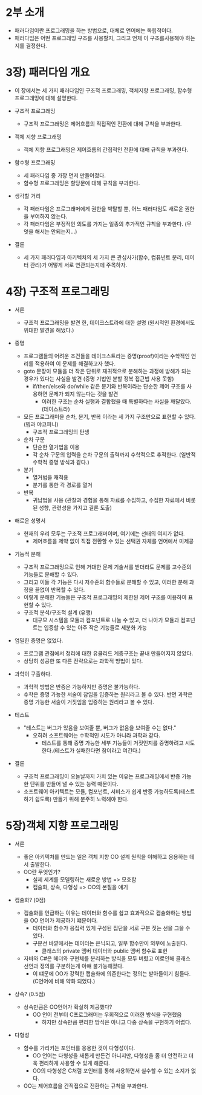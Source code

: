 # 2부 소개
- 패러다임이란 프로그래밍을 하는 방법으로, 대체로 언어에는 독립적이다.
- 패러다임은 어떤 프로그래밍 구조를 사용할지, 그리고 언제 이 구조를사용해야 하는지를 결정한다.

# 3장) 패러다임 개요
- 이 장에서는 세 가지 패러다임인 구조적 프로그래밍, 객체지향 프로그래밍, 함수형 프로그래밍에 대해 설명한다.

- 구조적 프로그래밍
  - 구조적 프로그래밍은 제어흐름의 직접적인 전환에 대해 규칙을 부과한다.

- 객체 지향 프로그래밍
  - 객체 지향 프로그래밍은 제어흐름의 간접적인 전환에 대해 규칙을 부과한다.


- 함수형 프로그래밍
  - 세 패러다임 중 가장 먼저 만들어졌다.
  - 함수형 프로그래밍은 할당문에 대해 규칙을 부과한다.

- 생각할 거리
  - 각 패러다임은 프로그래머에게 권한을 박탈할 뿐, 어느 패러다임도 새로운 권한을 부여하지 않는다.
  - 각 패러다임은 부정적인 의도를 가지는 일종의 추가적인 규칙을 부과한다. (무엇을 해서는 안되는지...)
  
- 결론
  - 세 가지 패러다임과 아키텍처의 세 가지 큰 관심사가(함수, 컴퓨넌트 분리, 데이터 관리)가 어떻게 서로 연관되는지에 주목하자.


# 4장) 구조적 프로그래밍
- 서론
  - 구조적 프로그래밍을 발견 한, 데이크스트라에 대한 설명 (원시적인 환경에서도 위대한 발견을 해냈다.)
  
- 증명
  - 프로그램들의 어려운 조건들을 데이크스트라는 증명(proof)이라는 수학적인 언리를 적용하여 이 문제를 해결하고자 했다.
  - goto 문장이 모듈을 더 작은 단위로 재귀적으로 분해하는 과정에 방해가 되는 경우가 있다는 사실을 발견 (증명 기법인 분할 정복 접근법 사용 못함)
    - if/then/else와 do/while 같은 분기와 반복이라는 단순한 제어 구조를 사용하면 문제가 되지 않는다는 것을 발견
      - 이러한 구조는 순차 실행과 결합했을 때 특별하다는 사실을 깨달았다. (데이스트라)
  - 모든 프로그래미을 순차, 분기, 반복 이라는 세 가지 구조만으로 표현할 수 있다. (뵘과 야코피니)
    - 구조적 프로그래밍의 탄생
  - 순차 구문
    - 단순한 열거법을 이용
    - 각 순차 구문의 입력을 순차 구문의 출력까지 수학적으로 추적한다. (일반적 수학적 증명 방식과 같다.)
  - 분기
    - 열거법을 재적용
    - 분기를 통한 각 경로를 열거
  - 반복
    - 귀납법을 사용 (관찰과 경험을 통해 자료를 수집하고, 수집한 자료에서 비롯된 성향, 관련성을 가지고 결론 도출)
    
- 해로운 성명서
  - 현재의 우리 모두는 구조적 프로그래머이며, 여기에는 선태의 여지가 없다.
    - 제어흐름을 제약 없이 직접 전환할 수 있는 선택권 자체를 언어에서 미제공
  
- 기능적 분해
  - 구조적 프로그래밍으로 인해 거대한 문제 기술서를 받더라도 문제를 고수준의 기능들로 분해할 수 있다. 
  - 그리고 이들 각 기능은 다시 저수준의 함수들로 분해할 수 있고, 이러한 분해 과정을 끝없이 반복할 수 있다.
  - 이렇게 분해한 기능들은 구조적 프로그래밍의 제한된 제어 구조를 이용하여 표현할 수 있다.
  - 구조적 분석/구조적 설계 (유행)
    - 대규모 시스템을 모듈과 컴포넌트로 나눌 수 있고, 더 나아가 모듈과 컴포넌트는 입증할 수 있는 아주 작은 기능들로 세분화 가능
    
- 엄밀한 증명은 없었다.
  - 프로그램 관점에서 정리에 대한 유클리드 계층구조는 끝내 만들어지지 않았다.
  - 상당히 성공한 또 다른 전략으로는 과학적 방법이 있다.
  
- 과학이 구출하다.
  - 과학적 방법은 반증은 가능하지만 증명은 불가능하다.
  - 수학은 증명 가능한 서술이 참임을 입증하는 원리라고 볼 수 있다. 반면 과학은 증명 가능한 서술이 거짓임을 입증하는 원리라고 볼 수 있다.
  
- 테스트
  - "테스트는 버그가 있음을 보여줄 뿐, 버그가 없음을 보여줄 수는 없다."
    - 오히려 소프트웨어는 수학적인 시도가 아니라 과학과 같다.
      - 테스트를 통해 증명 가능한 세부 기능들이 거짓인지를 증명하려고 시도한다.(테스트가 실패한다면 참이라고 여긴다.)
    
- 결론
  - 구조적 프로그래밍이 오늘날까지 가치 있는 이유는 프로그래밍에서 반증 가능한 단위를 만들어 낼 수 있는 능력 때문이다.
  - 소프트웨어 아키텍트는 모듈, 컴포넌트, 서비스가 쉽게 반증 가능하도록(테스트 하기 쉽도록) 만들기 위해 분주히 노력해야 한다.
  
  
# 5장)객체 지향 프로그래밍
- 서론
  - 좋은 아키텍처를 만드는 일은 객체 지향 OO 설계 원칙을 이해하고 응용하는 데서 출발한다.
  - OO란 무엇인가?
    - 실제 세계를 모델링하는 새로운 방법 => 모호함
    - 캡슐화, 상속, 다형성 => OO의 본질을 얘기
    
- 캡슐화? (0점)
  - 캡슐화를 언급하는 이유는 데이터와 함수를 쉽고 효과적으로 캡슐화하는 방법을 OO 언어가 제공하기 떄문이다.
    - 데이터와 함수가 응집력 있게 구성된 집단을 서로 구분 짓는 선을 그을 수 있다.
    - 구분선 바깥에서는 데이터는 은닉되고, 일부 함수만이 외부에 노출된다.
      - 클래스의 private 멤버 데이터와 public 멤버 함수로 표현
  - 자바와 C#은 헤더와 구현체를 분리하는 방식을 모두 버렸고 이로인해 클래스 선언과 정의를 구분하는게 아얘 불가능해졌다.
    - 이 떄문에 OO가 강력한 캡슐화에 의존한다는 정의는 받아들이기 힘들다. (C언어에 비해 약화 되었다.)
    
- 상속? (0.5점)
  - 상속만큼은 OO언어가 확실히 제공했다?
    - OO 언어 전부터 C프로그래머는 우회적으로 이러한 방식을 구현했음
      - 하지만 상속만큼 편리한 방식은 아니고 다중 상속을 구현하기 어렵다.
    
- 다형성
  - 함수를 가리키는 포인터를 응용한 것이 다형성이다.
    - OO 언어는 다형성을 새롭게 만든건 아니지만, 다형성을 좀 더 안전하고 더욱 편리하게 사용할 수 있게 해준다.
    - OO의 다형성은 C처럼 포인터를 통해 사용하면서 실수할 수 있는 소지가 없다.
  - OO는 제어흐름을 간적접으로 전환하는 규칙을 부과한다.
    
    
    
  
    
    
    
  
